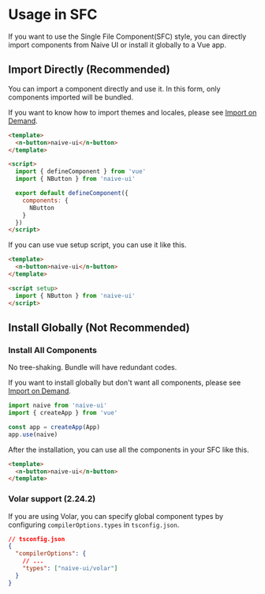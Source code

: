 <!--anchor:on-->

# Usage in SFC

If you want to use the Single File Component(SFC) style, you can directly import components from Naive UI or install it globally to a Vue app.

## Import Directly (Recommended)

You can import a component directly and use it. In this form, only components imported will be bundled.

If you want to know how to import themes and locales, please see [Import on Demand](import-on-demand).

```html
<template>
  <n-button>naive-ui</n-button>
</template>

<script>
  import { defineComponent } from 'vue'
  import { NButton } from 'naive-ui'

  export default defineComponent({
    components: {
      NButton
    }
  })
</script>
```

If you can use vue setup script, you can use it like this.

```html
<template>
  <n-button>naive-ui</n-button>
</template>

<script setup>
  import { NButton } from 'naive-ui'
</script>
```

## Install Globally (Not Recommended)

### Install All Components

No tree-shaking. Bundle will have redundant codes.

If you want to install globally but don't want all components, please see [Import on Demand](import-on-demand).

```js
import naive from 'naive-ui'
import { createApp } from 'vue'

const app = createApp(App)
app.use(naive)
```

After the installation, you can use all the components in your SFC like this.

```html
<template>
  <n-button>naive-ui</n-button>
</template>
```

### Volar support (2.24.2)

If you are using Volar, you can specify global component types by configuring `compilerOptions.types` in `tsconfig.json`.

```json
// tsconfig.json
{
  "compilerOptions": {
    // ...
    "types": ["naive-ui/volar"]
  }
}
```

